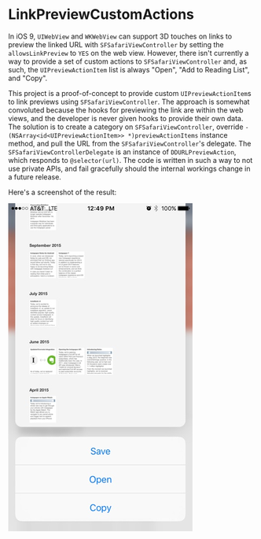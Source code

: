 # LinkPreviewCustomActions

In iOS 9, `UIWebView` and `WKWebView` can support 3D touches on links to preview the linked URL with `SFSafariViewController` by setting the `allowsLinkPreview` to `YES` on the web view. However, there isn't currently a way to provide a set of custom actions to `SFSafariViewController` and, as such, the `UIPreviewActionItem` list is always "Open", "Add to Reading List", and "Copy".

This project is a proof-of-concept to provide custom `UIPreviewActionItem`s to link previews using `SFSafariViewController`. The approach is somewhat convoluted because the hooks for previewing the link are within the web views, and the developer is never given hooks to provide their own data. The solution is to create a category on `SFSafariViewController`, override `- (NSArray<id<UIPreviewActionItem>> *)previewActionItems` instance method, and pull the URL from the `SFSafariViewController`'s delegate. The `SFSafariViewControllerDelegate` is an instance of `DDURLPreviewAction`, which responds to `@selector(url)`. The code is written in such a way to not use private APIs, and fail gracefully should the internal workings change in a future release.

Here's a screenshot of the result:

![screenshot](/screenshot.jpeg "")

